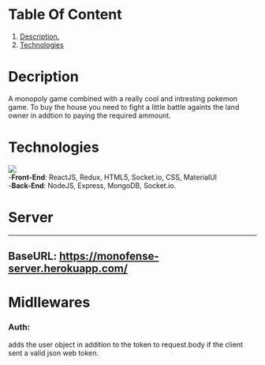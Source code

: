 # Table Of Content

1. [ Description. ](#desc)
2. [Technologies](#tech)

<a name="desc"></a>

# Decription

A monopoly game combined with a really cool and intresting pokemon game.
To buy the house you need to fight a little battle againts the land owner in addtion to paying the required ammount.

<a name="tech"></a>

# Technologies

![](https://miro.medium.com/max/2600/1*FVtCyRdJ6KOr4YswTtwMeA.jpeg) <br/> -**Front-End**: ReactJS, Redux, HTML5, Socket.io, CSS, MaterialUI <br /> -**Back-End**: NodeJS, Express, MongoDB, Socket.io.




<a name="restApi"></a>

# Server

---

## BaseURL: https://monofense-server.herokuapp.com/



# Midllewares

### Auth:

adds the user object in addition to the token to request.body if the client sent a valid json web token.<br />

